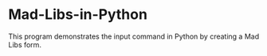 # Mad-Libs-in-Python
This program demonstrates the input command in Python by creating a Mad Libs form.
